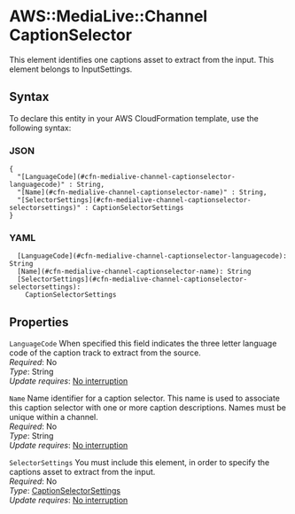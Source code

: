# AWS::MediaLive::Channel CaptionSelector<a name="aws-properties-medialive-channel-captionselector"></a>

This element identifies one captions asset to extract from the input\. This element belongs to InputSettings\.

## Syntax<a name="aws-properties-medialive-channel-captionselector-syntax"></a>

To declare this entity in your AWS CloudFormation template, use the following syntax:

### JSON<a name="aws-properties-medialive-channel-captionselector-syntax.json"></a>

```
{
  "[LanguageCode](#cfn-medialive-channel-captionselector-languagecode)" : String,
  "[Name](#cfn-medialive-channel-captionselector-name)" : String,
  "[SelectorSettings](#cfn-medialive-channel-captionselector-selectorsettings)" : CaptionSelectorSettings
}
```

### YAML<a name="aws-properties-medialive-channel-captionselector-syntax.yaml"></a>

```
  [LanguageCode](#cfn-medialive-channel-captionselector-languagecode): String
  [Name](#cfn-medialive-channel-captionselector-name): String
  [SelectorSettings](#cfn-medialive-channel-captionselector-selectorsettings): 
    CaptionSelectorSettings
```

## Properties<a name="aws-properties-medialive-channel-captionselector-properties"></a>

`LanguageCode`  <a name="cfn-medialive-channel-captionselector-languagecode"></a>
When specified this field indicates the three letter language code of the caption track to extract from the source\.  
*Required*: No  
*Type*: String  
*Update requires*: [No interruption](https://docs.aws.amazon.com/AWSCloudFormation/latest/UserGuide/using-cfn-updating-stacks-update-behaviors.html#update-no-interrupt)

`Name`  <a name="cfn-medialive-channel-captionselector-name"></a>
Name identifier for a caption selector\. This name is used to associate this caption selector with one or more caption descriptions\. Names must be unique within a channel\.   
*Required*: No  
*Type*: String  
*Update requires*: [No interruption](https://docs.aws.amazon.com/AWSCloudFormation/latest/UserGuide/using-cfn-updating-stacks-update-behaviors.html#update-no-interrupt)

`SelectorSettings`  <a name="cfn-medialive-channel-captionselector-selectorsettings"></a>
You must include this element, in order to specify the captions asset to extract from the input\.  
*Required*: No  
*Type*: [CaptionSelectorSettings](aws-properties-medialive-channel-captionselectorsettings.md)  
*Update requires*: [No interruption](https://docs.aws.amazon.com/AWSCloudFormation/latest/UserGuide/using-cfn-updating-stacks-update-behaviors.html#update-no-interrupt)